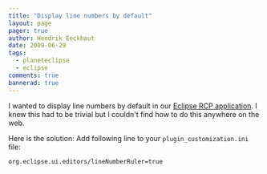 ```yaml
---
title: "Display line numbers by default"
layout: page 
pager: true
author: Hendrik Eeckhaut
date: 2009-06-29
tags: 
  - planeteclipse
  - eclipse
comments: true
bannerad: true
---
```



I wanted to display line numbers by default in our <a href="https://www.sigasi.com/product">Eclipse RCP application</a>. I knew this had to be trivial but I couldn't find how to do this anywhere on the web. 

Here is the solution:
Add following line to your `plugin_customization.ini` file:
```
org.eclipse.ui.editors/lineNumberRuler=true
```
